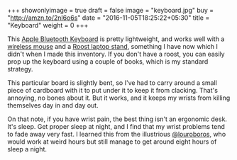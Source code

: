 +++
showonlyimage = true
draft = false
image = "keyboard.jpg"
buy = "http://amzn.to/2nl6o6s"
date = "2016-11-05T18:25:22+05:30"
title = "Keyboard"
weight = 0
+++

This [Apple Bluetooth Keyboard](http://amzn.to/2nl6o6s) is pretty lightweight, and works well with a [wireless mouse](../mouse) and a [Roost laptop stand](http://amzn.to/2nlbxLJ), something I have now which I didn't when I made this inventory. If you don't have a roost, you can easily prop up the keyboard using a couple of books, which is my standard strategy.

This particular board is slightly bent, so I've had to carry around a small piece of cardboard with it to put under it to keep it from clacking. That's annoying, no bones about it. But it works, and it keeps my wrists from killing themselves day in and day out.

On that note, if you have wrist pain, the best thing isn't an ergonomic desk. It's sleep. Get proper sleep at night, and I find that my wrist problems tend to fade away very fast. I learned this from the illustrious [@louroboros](https://twitter.com/louroboros), who would work at weird hours but still manage to get around eight hours of sleep a night.
